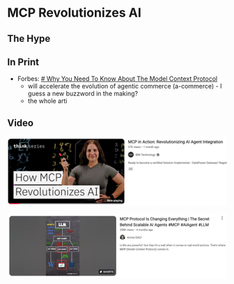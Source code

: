 # MCP Revolutionizes AI


## The Hype


## In Print

- Forbes: [# Why You Need To Know About The Model Context Protocol](https://www.forbes.com/sites/davidbirch/2025/04/26/why-you-need-to-know-about-the-model-context-protocol/)
	- will accelerate the evolution of agentic commerce (a-commerce) - I guess a new buzzword in the making? 
	- the whole arti

## Video
[![](assets/mcp-revolutionizes-ai.png)](https://www.youtube.com/watch?v=l93LrDpIJGY&t=6s&ab_channel=IBMTechnology)

![](assets/mcp-is-changing-everything.png)

